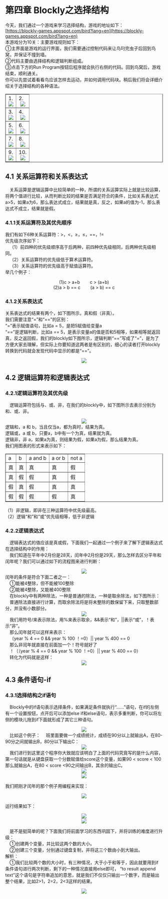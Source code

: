 # 第四章 Blockly之选择结构
今天，我们通过一个游戏来学习选择结构，游戏的地址如下：<br>
[https://blockly-games.appspot.com/bird?lang=en](https://blockly-games.appspot.com/bird?lang=en)<br>
本游戏分为10关：主要游戏规则如下：<br>
①主界面是游戏的运行界面，我们需要通过控制代码来让鸟叼完虫子后回到鸟窝，并保证不撞到墙。<br>
②代码主要由选择结构和逻辑判断组成。<br>
③点击下方的Run Program按钮后程序就会执行右侧的代码。回到鸟窝后，游戏结束，顺利通关。<br>
你可以先尝试着看看鸟应该怎样去运动，并如何调用代码块。稍后我们将会详细介绍关于选择结构的各种语法。<br>
<table border="1">
<tr>
<td>
    1.<center><img src="/assets/p58.png"/></center>
</td>
<td>
    2.<center><img src="/assets/p59.png"/></center>
</td>
</tr>
<tr>
<td>
    3.<center><img src="/assets/p60.png"/></center>
</td>
<td>
    4.<center><img src="/assets/p61.png"/></center>
</td>
</tr>
<tr>
<td>
    5.<center><img src="/assets/p62.png"/></center>
</td>
<td>
    6.<center><img src="/assets/p63.png"/></center>
</td>
</tr>
<tr>
<td>
    7.<center><img src="/assets/p64.png"/></center>
</td>
<td>
    8.<center><img src="/assets/p65.png"/></center>
</td>
</tr>
<tr>
<td>
    9.<center><img src="/assets/p66.png"/></center>
</td>
<td>
    10.<center><img src="/assets/p67.png"/></center>
</td>
</tr>
</table>

## 4.1 关系运算符和关系表达式
&emsp;关系运算是逻辑运算中比较简单的一种，所谓的关系运算实际上就是比较运算，将两个值进行比较，从而判断比较的结果是否满足符合的条件，比如关系表达式a>5，如果a为6，那么表达式成立，结果就是真，反之，如果a的值为-1，那么表达式不成立，结果就是假。
### 4.1.1关系运算符及其优先顺序
我们有如下6种关系运算符：>，<，≥，≤，==，!=<br>
优先级次序如下：<br>
&emsp;（1）前四种的优先级顺序高于后两种，前四种优先级相同，后两种优先级相同。<br>
&emsp;（2）关系运算符的优先级低于算术运算符。<br>
&emsp;（3）关系运算符的优先级高于赋值运算符。<br>
举几个例子：
<center>(1)c > a+b &emsp;&emsp;c > (a+b)<br>
(2)a > b == c &emsp;&emsp;(a > b) == c<br>
</center>

### 4.1.2关系表达式
关系表达式的结果有两个，如下图所示，真和假（非真）。<br>
我们需要注意“=”和“==”的区别：<br>
“=”表示赋值语句，比如a = 5，是把5赋值给变量a<br>
“==”是逻辑判断，比如a == 5，是表示变量a的值是否和5相等，如果相等就返回真，反之返回假，我们的blockly如下图所示，逻辑判断“==”写成了“=”，是为了方便大家去理解，但实际上你要知道这两者是有区别的，细心的读者打开blockly转换到代码就会发现代码中显示的都是“==”。<br>
<center><img src="/assets/p68.png"/></center>

## 4.2 逻辑运算符和逻辑表达式
### 4.2.1逻辑运算符及其优先级
&emsp;逻辑运算符包括与、或、非，在我们的blockly中，如下图所示去表示分别为和、或、非。
<center><img src="/assets/p69.png"/></center>
逻辑和，a 和 b，当且仅当a，都为真时，结果为真。<br>
逻辑或，a 或 b，只要a，b中有一个为真，结果就为真。<br>
逻辑非，非 a，如果a为真，则结果为假，如果a为假，那么结果为真。<br>
我们用图表的形式来表示如下：<br>
<center>
<table border="1" align=center>
<tr>
<td>a</td>
<td>b</td>
<td>a and b</td>
<td>a or b</td>
<td>not a</td>
</tr>
<tr>
<td>真</td>
<td>真</td>
<td>真</td>
<td>真</td>
<td>假</td>
</tr>
<tr>
<td>真</td>
<td>假</td>
<td>假</td>
<td>真</td>
<td>假</td>
</tr>
<tr>
<td>假</td>
<td>真</td>
<td>假</td>
<td>真</td>
<td>真</td>
</tr>
<tr>
<td>假</td>
<td>假</td>
<td>假</td>
<td>假</td>
<td>真</td>
</tr>

</table>
</center>

（1）非逻辑，即非在三种运算符中优先级最高。<br>
（2）逻辑“和”和“或”优先级相等，低于非逻辑

### 4.2.2逻辑表达式
&emsp;逻辑表达式的值应该是真或假，下面我们一起通过一个例子来了解下逻辑表达式在选择结构中的作用：<br>
&emsp;我们知道在平年中2月份是28天，闰年中2月份是29天，那么怎样去区分平年和闰年呢？我们可以通过如下的流程图来进行判断：<br>
<center><img src="/assets/p70.png"/></center>
闰年的条件是符合下面二者之一：<br>
&emsp;①能被4整除，但不能被100整除<br>
&emsp;②能被4整除，又能被400整除<br>
&emsp;在blockly中有两种除法，一种是普通的除法，一种是取余除法，如下图所示：<br>
&emsp;普通除法直接进行计算，而取余除法将是将未整除的数保留下来，只取整数部分，并没有小数部分。<br>
<center><img src="/assets/p71.png"/></center>
&emsp;我们用符号/来表示除法，用%来表示取余，&&表示“和”，||表示“或”，！表示“非”。<br>
&emsp;那么闰年就可以这样来表示：<br>
&emsp;（year % 4 == 0 && year % 100 ！=0）|| year % 400 == 0<br>
&emsp;那么非闰年就直接在前面加一个！符号就好了<br>
&emsp;！（（year % 4 == 0 && year % 100 ！=0）|| year % 400 == 0）<br>
&emsp;转化为代码就是这样：
<center><img src="/assets/p72.png"/></center>

## 4.3 条件语句-if
### 4.3.1选择结构之if语句
&emsp;Blockly中的if语句表示选择条件，如果满足条件就执行“......”语句，在if的左侧有一个设置按钮，点开后可以添加else if和else语句，表示多重判断，你可以将左侧的模块儿拖到if下面就形成了其它三种语句。
<center><img src="/assets/p73.png"/></center>
&emsp;比如这个例子：
&emsp;班里面要做一个成绩统计，成绩在90分以上就输出A，在80-90分之间就输出B，80分以下输出C：<br>
<center><img src="/assets/p74.png"/></center>
&emsp;我们进行到这里这个程序你大致就应该明白了上面的代码究竟写的是什么内容，第一句话就是从键盘获取一个分数赋值给score这个变量，如果90 < score < 100那么就输出A，在80 < score <90之间输出B，其余的输出C。
<center><img src="/assets/p75.png"/></center>
<center><img src="/assets/p76.png"/></center>

我们把刚才闰年的那个例子用编程来实现：
<center><img src="/assets/p77.png"/></center>

运行结果如下：

<center><img src="/assets/p79.png"/></center>
<center><img src="/assets/p78.png"/></center>

&emsp;是不是挺简单的呢？下面我们将前面学习的东西巩固下，并将训练的难度进行升级：<br>
&emsp;①创建两个变量，并比较这两个数的大小。<br>
&emsp;②创建三个变量，分别通过键盘复制，并将这三个数由小到大输出。<br>
解析：<br>
&emsp;①我们比较两个数的大小时，有三种情况，大于小于和等于，因此就要用到if条件语句进行两次判断，剩下的一种情况直接用else即可，
“to result append text”这个语句是字符串追加的意思，就是我们不仅仅只输出一个数字，而是输出整个结果，比如2>1，2=2，2<3这样的结果。
<center><img src="/assets/p80.png"/></center>





